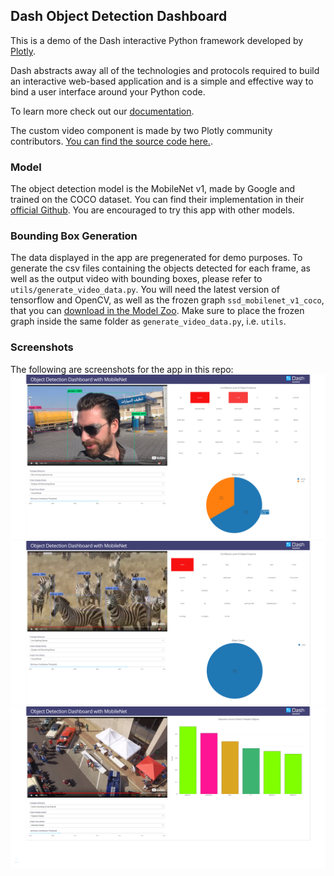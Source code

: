 ## Dash Object Detection Dashboard

This is a demo of the Dash interactive Python framework developed by [Plotly](https://plot.ly/).

Dash abstracts away all of the technologies and protocols required to build an interactive web-based application and is a simple and effective way to bind a user interface around your Python code.

To learn more check out our [documentation](https://plot.ly/dash).

The custom video component is made by two Plotly community contributors. [You can find the source code here.](https://github.com/SkyRatInd/Video-Engine-Dash).

### Model
The object detection model is the MobileNet v1, made by Google and trained on the COCO dataset. You can find their implementation in their [official Github](https://github.com/tensorflow/models/blob/master/research/slim/nets/mobilenet_v1.md). You are encouraged to try this app with other models.

### Bounding Box Generation
The data displayed in the app are pregenerated for demo purposes. To generate the csv files containing the objects detected for each frame, as well as the output video with bounding boxes, please refer to `utils/generate_video_data.py`. You will need the latest version of tensorflow and OpenCV, as well as the frozen graph `ssd_mobilenet_v1_coco`, that you can [download in the Model Zoo](https://github.com/tensorflow/models/blob/master/research/object_detection/g3doc/detection_model_zoo.md). Make sure to place the frozen graph inside the same folder as `generate_video_data.py`, i.e. `utils`.

### Screenshots
The following are screenshots for the app in this repo:
![Screenshot1](screenshots/Screenshot1.png)
![Screenshot2](screenshots/Screenshot2.png)
![Screenshot3](screenshots/Screenshot3.png)
